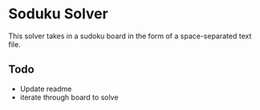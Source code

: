 # Soduku Solver

This solver takes in a sudoku board in the form of a space-separated text file.

## Todo

- Update readme
- iterate through board to solve
